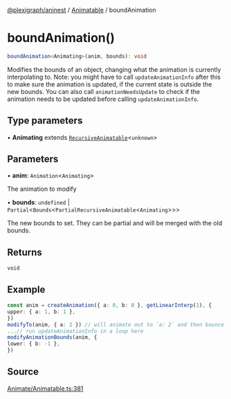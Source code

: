 [@plexigraph/aninest](../../index.md) / [Animatable](../index.md) / boundAnimation

# boundAnimation()

```ts
boundAnimation<Animating>(anim, bounds): void
```

Modifies the bounds of an object, changing what the animation is currently interpolating to.
Note: you might have to call `updateAnimationInfo` after this to make sure the animation is updated,
if the current state is outside the new bounds.
You can also call `animationNeedsUpdate` to check if the animation needs to be updated before calling `updateAnimationInfo`.

## Type parameters

• **Animating** extends [`RecursiveAnimatable`](../type-aliases/RecursiveAnimatable.md)\<`unknown`\>

## Parameters

• **anim**: `Animation`\<`Animating`\>

The animation to modify

• **bounds**: `undefined` \| `Partial`\<`Bounds`\<`PartialRecursiveAnimatable`\<`Animating`\>\>\>

The new bounds to set. They can be partial and will be merged with the old bounds.

## Returns

`void`

## Example

```ts
const anim = createAnimation({ a: 0, b: 0 }, getLinearInterp(1), {
upper: { a: 1, b: 1 },
})
modifyTo(anim, { a: 2 }) // will animate out to `a: 2` and then bounce back to `a: 1`
...// run updateAnimationInfo in a loop here
modifyAnimationBounds(anim, {
lower: { b: -1 },
})
```

## Source

[Animate/Animatable.ts:381](https://github.com/plexigraph/aninest/blob/b36f74d/src/Animate/Animatable.ts#L381)
